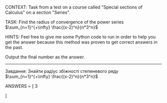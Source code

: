 CONTEXT: Task from a test on a course called "Special sections of Calculus" on a section "Series".

TASK:
Find the radius of convergence of the power series $\sum_{n=1}^{+\infty} \frac{(x-2)^n}{n*3^n}$

HINTS: Feel free to give me some Python code to run in order to help you get the answer because this method was proven to get correct answers in the past.

Output the final number as the answer.

---

Завдання:
Знайти радіус збіжності степеневого ряду $\sum_{n=1}^{+\infty} \frac{(x-2)^n}{n*3^n}$

ANSWERS = [
3

]
